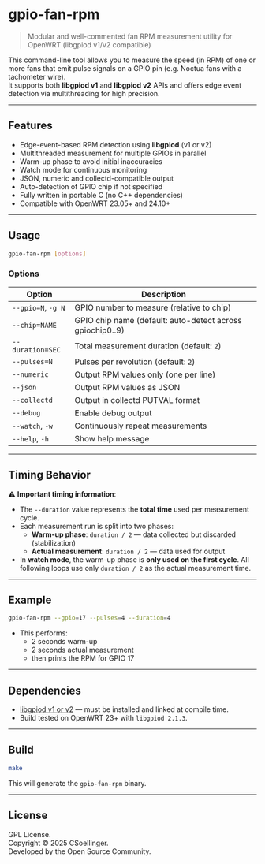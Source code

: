 # gpio-fan-rpm

> Modular and well-commented fan RPM measurement utility for OpenWRT (libgpiod v1/v2 compatible)

This command-line tool allows you to measure the speed (in RPM) of one or more fans that emit pulse signals on a GPIO pin (e.g. Noctua fans with a tachometer wire).  
It supports both **libgpiod v1** and **libgpiod v2** APIs and offers edge event detection via multithreading for high precision.

---

## Features

- Edge-event-based RPM detection using **libgpiod** (v1 or v2)
- Multithreaded measurement for multiple GPIOs in parallel
- Warm-up phase to avoid initial inaccuracies
- Watch mode for continuous monitoring
- JSON, numeric and collectd-compatible output
- Auto-detection of GPIO chip if not specified
- Fully written in portable C (no C++ dependencies)
- Compatible with OpenWRT 23.05+ and 24.10+

---

## Usage

```bash
gpio-fan-rpm [options]
```

### Options

| Option             | Description                               |
| ------------------ | ----------------------------------------- |
| `--gpio=N`, `-g N` | GPIO number to measure (relative to chip) |
| `--chip=NAME`      | GPIO chip name (default: auto-detect across gpiochip0..9) |
| `--duration=SEC`   | Total measurement duration (default: `2`) |
| `--pulses=N`       | Pulses per revolution (default: `2`)      |
| `--numeric`        | Output RPM values only (one per line)     |
| `--json`           | Output RPM values as JSON                 |
| `--collectd`       | Output in collectd PUTVAL format          |
| `--debug`          | Enable debug output                       |
| `--watch`, `-w`    | Continuously repeat measurements          |
| `--help`, `-h`     | Show help message                         |

---

## Timing Behavior

⚠️ **Important timing information**:

- The `--duration` value represents the **total time** used per measurement cycle.
- Each measurement run is split into two phases:
  - **Warm-up phase**: `duration / 2` — data collected but discarded (stabilization)
  - **Actual measurement**: `duration / 2` — data used for output
- In **watch mode**, the warm-up phase is **only used on the first cycle**.
  All following loops use only `duration / 2` as the actual measurement time.

---

## Example

```bash
gpio-fan-rpm --gpio=17 --pulses=4 --duration=4
```

- This performs:
  - 2 seconds warm-up
  - 2 seconds actual measurement
  - then prints the RPM for GPIO 17

---

## Dependencies

- [libgpiod v1 or v2](https://git.kernel.org/pub/scm/libs/libgpiod/libgpiod.git/) — must be installed and linked at compile time.
- Build tested on OpenWRT 23+ with `libgpiod 2.1.3`.

---

## Build

```bash
make
```

This will generate the `gpio-fan-rpm` binary.

---

## License

GPL License.  
Copyright © 2025 CSoellinger.  
Developed by the Open Source Community.
